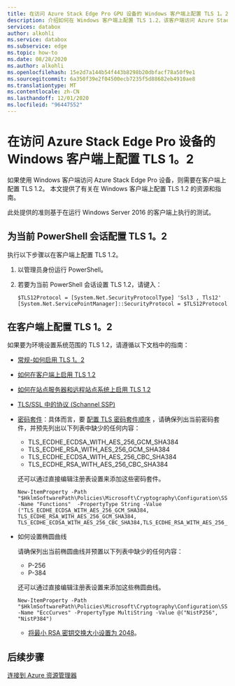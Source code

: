 ```yaml
---
title: 在访问 Azure Stack Edge Pro GPU 设备的 Windows 客户端上配置 TLS 1。2
description: 介绍如何在 Windows 客户端上配置 TLS 1.2，该客户端访问 Azure Stack Edge Pro GPU 设备。
services: databox
author: alkohli
ms.service: databox
ms.subservice: edge
ms.topic: how-to
ms.date: 08/28/2020
ms.author: alkohli
ms.openlocfilehash: 15e2d7a144b54f443b8298b20dbfacf78a50f9e1
ms.sourcegitcommit: 6a350f39e2f04500ecb7235f5d88682eb4910ae8
ms.translationtype: MT
ms.contentlocale: zh-CN
ms.lasthandoff: 12/01/2020
ms.locfileid: "96447552"
---
```

# <a name="configure-tls-12-on-windows-clients-accessing-azure-stack-edge-pro-device"></a>在访问 Azure Stack Edge Pro 设备的 Windows 客户端上配置 TLS 1。2

<!--[!INCLUDE [applies-to-skus](../../includes/azure-stack-edge-applies-to-all-sku.md)]-->

如果使用 Windows 客户端访问 Azure Stack Edge Pro 设备，则需要在客户端上配置 TLS 1.2。 本文提供了有关在 Windows 客户端上配置 TLS 1.2 的资源和指南。 

此处提供的准则基于在运行 Windows Server 2016 的客户端上执行的测试。

## <a name="configure-tls-12-for-current-powershell-session"></a>为当前 PowerShell 会话配置 TLS 1。2

执行以下步骤以在客户端上配置 TLS 1.2。

1. 以管理员身份运行 PowerShell。
2. 若要为当前 PowerShell 会话设置 TLS 1.2，请键入：
  
    ```azurepowershell
    $TLS12Protocol = [System.Net.SecurityProtocolType] 'Ssl3 , Tls12'
    [System.Net.ServicePointManager]::SecurityProtocol = $TLS12Protocol
    ```
## <a name="configure-tls-12-on-client"></a>在客户端上配置 TLS 1。2

如果要为环境设置系统范围的 TLS 1.2，请遵循以下文档中的指南：

- [常规-如何启用 TLS 1。2](/windows-server/security/tls/tls-registry-settings#tls-12)
- [如何在客户端上启用 TLS 1.2](/configmgr/core/plan-design/security/enable-tls-1-2-client)
- [如何在站点服务器和远程站点系统上启用 TLS 1.2](/configmgr/core/plan-design/security/enable-tls-1-2-server)
- [TLS/SSL 中的协议 (Schannel SSP) ](/windows-server/security/tls/manage-tls#configuring-tls-ecc-curve-order)
- [密码套件](/windows-server/security/tls/tls-registry-settings#tls-12)：具体而言，要 [配置 TLS 密码套件顺序](/windows-server/security/tls/manage-tls#configuring-tls-cipher-suite-order) ，请确保列出当前密码套件，并预先列出以下列表中缺少的任何内容：

    - TLS_ECDHE_ECDSA_WITH_AES_256_GCM_SHA384
    - TLS_ECDHE_RSA_WITH_AES_256_GCM_SHA384
    - TLS_ECDHE_ECDSA_WITH_AES_256_CBC_SHA384
    - TLS_ECDHE_RSA_WITH_AES_256_CBC_SHA384

    还可以通过直接编辑注册表设置来添加这些密码套件。

    ```azurepowershell
    New-ItemProperty -Path "$HklmSoftwarePath\Policies\Microsoft\Cryptography\Configuration\SSL\00010002" -Name "Functions"  -PropertyType String -Value ("TLS_ECDHE_ECDSA_WITH_AES_256_GCM_SHA384, TLS_ECDHE_RSA_WITH_AES_256_GCM_SHA384, TLS_ECDHE_ECDSA_WITH_AES_256_CBC_SHA384,TLS_ECDHE_RSA_WITH_AES_256_CBC_SHA384")
    ```

- 如何设置椭圆曲线

    请确保列出当前椭圆曲线并预置以下列表中缺少的任何内容：

    - P-256 
    - P-384

    还可以通过直接编辑注册表设置来添加这些椭圆曲线。
    
    ```azurepowershell
    New-ItemProperty -Path "$HklmSoftwarePath\Policies\Microsoft\Cryptography\Configuration\SSL\00010002" -Name "EccCurves" -PropertyType MultiString -Value @("NistP256", "NistP384")
    ```
    
    - [将最小 RSA 密钥交换大小设置为 2048](/windows-server/security/tls/tls-registry-settings#keyexchangealgorithm---client-rsa-key-sizes)。



## <a name="next-steps"></a>后续步骤

[连接到 Azure 资源管理器](azure-stack-edge-j-series-connect-resource-manager.md)